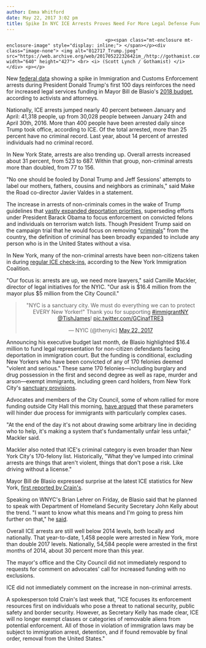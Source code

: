 ```yaml
---
author: Emma Whitford
date: May 22, 2017 3:02 pm
title: Spike In NYC ICE Arrests Proves Need For More Legal Defense Funding, Advocates Say
---
```


	
										<p><span class="mt-enclosure mt-enclosure-image" style="display: inline;"> </span></p><div class="image-none"> <img alt="012717_Trump.jpeg" src="https://web.archive.org/web/20170522232642im_/http://gothamist.com/attachments/nyc_ewhitford/012717_Trump.jpeg" width="640" height="427"> <br> <i> (Scott Lynch / Gothamist) </i></div> <p></p>

<p>New <a href="https://web.archive.org/web/20170522232642/https://www.ice.gov/features/100-days">federal data</a> showing a spike in Immigration and Customs Enforcement arrests during President Donald Trump&apos;s first 100 days reinforces the need for increased legal services funding in Mayor Bill de Blasio&apos;s <a href="https://web.archive.org/web/20170522232642/http://gothamist.com/2017/04/27/nyc_budget_2018_de_blasio.php">2018 budget</a>, according to activists and attorneys. </p>

<p>Nationally, ICE arrests jumped nearly 40 percent between January and April: 41,318 people, up from 30,028 people between January 24th and April 30th, 2016. More than 400 people have been arrested daily since Trump took office, according to ICE. Of the total arrested, more than 25 percent have no criminal record. Last year, about 14 percent of arrested individuals had no criminal record. </p>

<p>In New York State, arrests are also trending up. Overall arrests increased about 31 percent, from 523 to 687. Within that group, non-criminal arrests more than doubled, from 77 to 156. </p>

<p>&quot;No one should be fooled by Donal Trump and Jeff Sessions&apos; attempts to label our mothers, fathers, cousins and neighbors as criminals,&quot; said Make the Road co-director Javier Valdes in a statement. </p>

<p>The increase in arrests of non-criminals comes in the wake of Trump guidelines that <a href="https://web.archive.org/web/20170522232642/http://gothamist.com/2017/02/21/homeland_security_deportation.php">vastly expanded deportation priorities</a>, superseding efforts under President Barack Obama to focus enforcement on convicted felons and individuals on terrorism watch lists. Though President Trump said on the campaign trial that he would focus on removing &quot;<a href="https://web.archive.org/web/20170522232642/http://gothamist.com/2016/09/01/trump_immigration_fabulous.php">criminals</a>&quot; from the country, the definition of criminal has been broadly expanded to include any person who is in the United States without a visa.</p>

<p>In New York, many of the non-criminal arrests have been non-citizens taken in during <a href="https://web.archive.org/web/20170522232642/http://gothamist.com/2017/03/21/ice_bronx_colombia_deport.php">regular ICE check-ins</a>, according to the New York Immigration Coalition. </p>

<p>&quot;Our focus is: arrests are up, we need more lawyers,&quot; said Camille Mackler, director of legal initiatives for the NYIC. &quot;Our ask is $16.4 million from the mayor plus $5 million from the City Council.&quot; </p>

<center><blockquote class="twitter-tweet" data-lang="en"><p lang="en" dir="ltr">&quot;NYC is a sanctuary city. We must do everything we can to protect EVERY New Yorker!&quot; Thank you for supporting <a href="https://web.archive.org/web/20170522232642/https://twitter.com/hashtag/immigrantNY?src=hash">#immigrantNY</a> <a href="https://web.archive.org/web/20170522232642/https://twitter.com/TishJames">@TishJames</a>! <a href="https://web.archive.org/web/20170522232642/https://t.co/GCinafTRE3">pic.twitter.com/GCinafTRE3</a></p>&#x2014; NYIC (@thenyic) <a href="https://web.archive.org/web/20170522232642/https://twitter.com/thenyic/status/866677731358117890">May 22, 2017</a></blockquote>
<script async src="//web.archive.org/web/20170522232642js_/http://platform.twitter.com/widgets.js" charset="utf-8"></script></center>

<p>Announcing his executive budget last month, de Blasio highlighted $16.4 million to fund legal representation for non-citizen defendants facing deportation in immigration court. But the funding is conditional, excluding New Yorkers who have been convicted of any of 170 felonies deemed &quot;violent and serious.&quot; These same 170 felonies&#x2014;including burglary and drug possession in the first and second degree as well as rape, murder and arson&#x2014;exempt immigrants, including green card holders, from New York City&apos;s <a href="https://web.archive.org/web/20170522232642/http://gothamist.com/2017/01/27/sanctuary_city_nyc_trump.php">sanctuary provisions</a>.</p>

<p>Advocates and members of the City Council, some of whom rallied for more funding outside City Hall this morning, <a href="https://web.archive.org/web/20170522232642/http://gothamist.com/2017/05/11/immigrant_legal_defense_nyc.php">have argued</a> that these parameters will hinder due process for immigrants with particularly complex cases. </p>

<p>&quot;At the end of the day it&apos;s not about drawing some arbitrary line in deciding who to help, it&apos;s making a system that&apos;s fundamentally unfair less unfair,&quot; Mackler said. </p>

<p>Mackler also noted that ICE&apos;s criminal category is even broader than New York City&apos;s 170-felony list. Historically, &quot;What they&apos;ve lumped into criminal arrests are things that aren&apos;t violent, things that don&apos;t pose a risk. Like driving without a license.&quot; </p>

<p>Mayor Bill de Blasio expressed surprise at the latest ICE statistics for New York, <a href="https://web.archive.org/web/20170522232642/http://www.crainsnewyork.com/article/20170518/POLITICS/170519878/under-trump-ice-arrests-of-immigrants-without-criminal-records-have">first reported by Crain&apos;s</a>. </p>

<p>Speaking on WNYC&apos;s Brian Lehrer on Friday, de Blasio said that he planned to speak with Department of Homeland Security Secretary John Kelly about the trend. &quot;I want to know what this means and I&apos;m going to press him further on that,&quot; he <a href="https://web.archive.org/web/20170522232642/https://twitter.com/RosaGoldensohn">said</a>. </p>

<p>Overall ICE arrests are still well below 2014 levels, both locally and nationally. That year-to-date, 1,458 people were arrested in New York, more than double 2017 levels. Nationally, 54,584 people were arrested in the first months of 2014, about 30 percent more than this year. </p>

<p>The mayor&apos;s office and the City Council did not immediately respond to requests for comment on advocates&apos; call for increased funding with no exclusions. </p>

<p>ICE did not immediately comment on the increase in non-criminal arrests. </p>

<p>A spokesperson told Crain&apos;s last week that, &quot;ICE focuses its enforcement resources first on individuals who pose a threat to national security, public safety and border security. However, as Secretary Kelly has made clear, ICE will no longer exempt classes or categories of removable aliens from potential enforcement. All of those in violation of immigration laws may be subject to immigration arrest, detention, and if found removable by final order, removal from the United States.&quot;</p>					
										
									
				